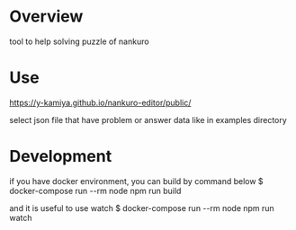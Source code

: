 # Overview
tool to help solving puzzle of nankuro 

# Use
https://y-kamiya.github.io/nankuro-editor/public/

select json file that have problem or answer data like in examples directory

# Development
if you have docker environment, you can build by command below
$ docker-compose run --rm node npm run build

and it is useful to use watch
$ docker-compose run --rm node npm run watch
